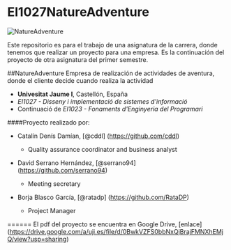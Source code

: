 EI1027NatureAdventure
=========================

![NatureAdventure](http://i.imgur.com/oDkK5C8.png)

Este repositorio es para el trabajo de una asignatura de la carrera, donde tenemos que realizar un proyecto para una empresa.
Es la continuación del proyecto de otra asignatura del primer semestre.

##NatureAdventure
Empresa de realización de actividades de aventura, donde el cliente decide cuando realiza la actividad

* **Univesitat Jaume I**, Castellón, España
* *EI1027 - Disseny i implementació de sistemes d'informació*
* Continuació de *EI1023 - Fonaments d'Enginyeria del Programari*

####Proyecto realizado por:

* Catalín Denís Damían, [@cddl] (https://github.com/cddl)
  - Quality assurance coordinator and business analyst
  
* David Serrano Hernández, [@serrano94] (https://github.com/serrano94)
  - Meeting secretary
  
* Borja Blasco García, [@ratadp] (https://github.com/RataDP)
  - Project Manager 

======
El pdf del proyecto se encuentra en Google Drive, [enlace] (https://drive.google.com/a/uji.es/file/d/0BwkVZFS0bbNxQjBrajFMNXhEMjQ/view?usp=sharing)
